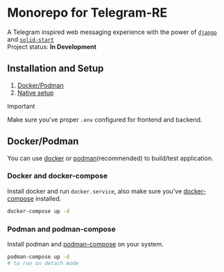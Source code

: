 # Monorepo for Telegram-RE
A Telegram inspired web messaging experience with the power of [`django`](https://www.djangoproject.com/) and [`solid-start`](https://start.solidjs.com/getting-started/what-is-solidstart)\
Project status: **In Development**

## Installation and Setup
1. [Docker/Podman](#dockerpodman)
2. [Native setup](#nativesetup)


> [!IMPORTANT]
> Make sure you've proper `.env` configured for frontend and backend.

## Docker/Podman
You can use [docker](https://www.docker.com/) or [podman](https://podman.io/)(recommended) to build/test application.
### Docker and docker-compose
Install docker and run `docker.service`, also make sure you've [docker-compose](https://docs.docker.com/compose/) installed.
```bash
docker-compose up -d
```
### Podman and podman-compose
Install podman and [podman-compose](https://github.com/containers/podman-compose) on your system.
```bash
podman-compose up -d
# to run on detach mode
```
